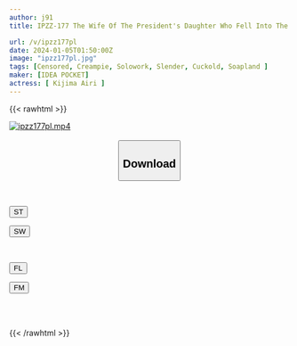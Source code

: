 ```yaml
---
author: j91
title: IPZZ-177 The Wife Of The President's Daughter Who Fell Into The Bottom Of The Soapland With Raw Sex.I Was Forced To Perform Physical Service By Filthy Men And Was Creampied Many Times. Airi Kijima

url: /v/ipzz177pl
date: 2024-01-05T01:50:00Z
image: "ipzz177pl.jpg"
tags: [Censored, Creampie, Solowork, Slender, Cuckold, Soapland	]
maker: [IDEA POCKET]
actress: [ Kijima Airi ]
---
```



{{< rawhtml >}}

<div class="video" data-videoid="DGwA7Veq6OFkprM">
    <a href="javascript:;">
        <img src="/v/ipzz177pl/ipzz177pl.jpg" width="WIDTH" height="HEIGHT" alt="ipzz177pl.mp4" loading="lazy">
    </a>
</div>

<script type="text/javascript" src="https://j91.asia/asset/on-demand-st.js"></script>

<br>
  <link rel="stylesheet" href="https://j91.asia/asset/bs5.css">
  
  <center>
  <button class="btn btn-primary" type="button" data-bs-toggle="collapse" data-bs-target=".multi-collapse" aria-expanded="false" aria-controls="multiCollapseExample1 multiCollapseExample2"><h2>Download</h2></button></center>
</p>
<div class="row">
  <div class="col">
    <div class="collapse multi-collapse" id="multiCollapseExample1">
      <div class="card card-body">
	      	      <br>
<div class="buttons">  
<p><a href="https://streamtape.to/v/DGwA7Veq6OFkprM" target="_blank"><button class="btn-hover color-3"><i class="fa fa-download"></i> ST</button></a></p>
<p><a href="https://flaswish.com/3skv309pxltf" target="_blank"><button class="btn-hover color-2"><i class="fa fa-download"></i> SW</button></a></p></div>
    </div>
  </div>
</div>
  <div class="col">
    <div class="collapse multi-collapse" id="multiCollapseExample2">
      <div class="card card-body">
	      <br>
<div class="buttons">
<p><a href="javascript:;" target="_blank"><button class="btn-hover color-9"><i class="fa fa-download"></i> FL</button></a></p>
<p><a href="javascript:;" target="_blank"><button class="btn-hover color-8"><i class="fa fa-download"></i> FM</button></a></p></div>
<br><br>
      </div>
    </div>
  </div>
</div>

{{< /rawhtml >}}